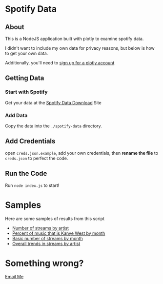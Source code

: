 # Spotify Data
## About
This is a NodeJS application built with plotly to examine spotify data.

I didn't want to include my own data for privacy reasons, but below is how to get your own data.

Additionally, you'll need to [sign up for a plotly account](https://plot.ly)

## Getting Data
### Start with Spotify
Get your data at the [Spotify Data Download](https://www.spotify.com/account/privacy/?_ga=2.233093788.387388179.1594171524-664249325.1592970651) Site

### Add Data
Copy the data into the ```./spotify-data``` directory.

## Add Credentials
open ```creds.json.example```, add your own credentials, then **rename the file** to ```creds.json``` to perfect the code.

## Run the Code
Run ```node index.js``` to start!

# Samples
Here are some samples of results from this script
 - [Number of streams by artist](https://chart-studio.plotly.com/~phultquist/46/number-of-streams-vs-artist/#/)
 - [Percent of music that is Kanye West by month](https://chart-studio.plotly.com/~phultquist/39/kanye-vs-month/#/)
 - [Basic number of streams by month](https://chart-studio.plotly.com/~phultquist/35/number-of-streams-vs-month/#/)
 - [Overall trends in streams by artist](https://chart-studio.plotly.com/~phultquist/41/number-of-streams-vs-month/#/)

# Something wrong?
[Email Me](patrick.hultquist@icloud.com)
